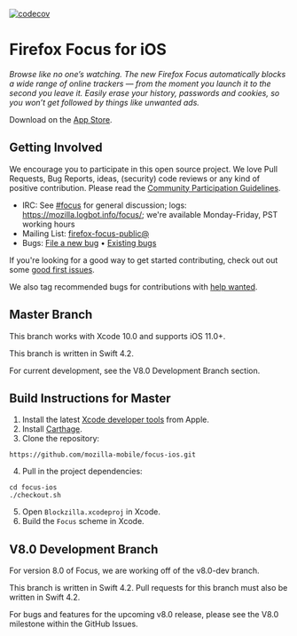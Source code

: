 [![codecov](https://codecov.io/gh/mozilla-mobile/focus/branch/master/graph/badge.svg)](https://codecov.io/gh/mozilla-mobile/focus)

# Firefox Focus for iOS

_Browse like no one’s watching. The new Firefox Focus automatically blocks a wide range of online trackers — from the moment you launch it to the second you leave it. Easily erase your history, passwords and cookies, so you won’t get followed by things like unwanted ads._

Download on the [App Store](https://itunes.apple.com/app/id1055677337).

Getting Involved
----------------

We encourage you to participate in this open source project. We love Pull Requests, Bug Reports, ideas, (security) code reviews or any kind of positive contribution. Please read the [Community Participation Guidelines](https://www.mozilla.org/en-US/about/governance/policies/participation/).

* IRC:            See [#focus](https://wiki.mozilla.org/IRC) for general discussion; logs: https://mozilla.logbot.info/focus/; we're available Monday-Friday, PST working hours
* Mailing List:   [firefox-focus-public@](https://mail.mozilla.org/listinfo/firefox-focus-public)
* Bugs:           [File a new bug](https://github.com/mozilla-mobile/focus-ios/issues/new) • [Existing bugs](https://github.com/mozilla-mobile/focus-ios/issues)

If you're looking for a good way to get started contributing, check out out some [good first issues](https://github.com/mozilla-mobile/focus-ios/issues?q=is%3Aopen+is%3Aissue+label%3A%22good+first+issue%22).

We also tag recommended bugs for contributions with [help wanted](https://github.com/mozilla-mobile/focus-ios/issues?q=is%3Aopen+is%3Aissue+label%3A%22help+wanted%22).

Master Branch
----------------

This branch works with Xcode 10.0 and supports iOS 11.0+.

This branch is written in Swift 4.2.

For current development, see the V8.0 Development Branch section.

Build Instructions for Master
------------------

1. Install the latest [Xcode developer tools](https://developer.apple.com/xcode/downloads/) from Apple.
2. Install [Carthage](https://github.com/Carthage/Carthage#installing-carthage).
3. Clone the repository:

  ```shell
  https://github.com/mozilla-mobile/focus-ios.git
  ```

4. Pull in the project dependencies:

  ```shell
  cd focus-ios
  ./checkout.sh
  ```

5. Open `Blockzilla.xcodeproj` in Xcode.
6. Build the `Focus` scheme in Xcode.

V8.0 Development Branch
----------------

For version 8.0 of Focus, we are working off of the v8.0-dev branch.

This branch is written in Swift 4.2. Pull requests for this branch must also be written in Swift 4.2. 

For bugs and features for the upcoming v8.0 release, please see the V8.0 milestone within the GitHub Issues.

